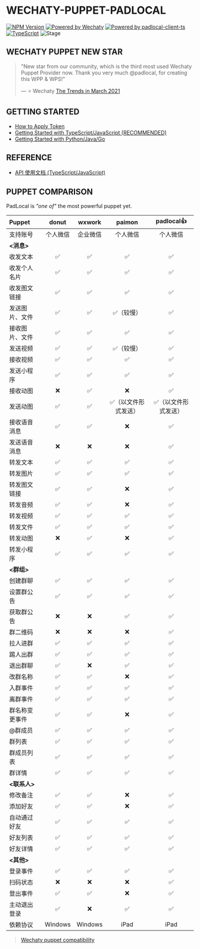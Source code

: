 # WECHATY-PUPPET-PADLOCAL

[![NPM Version](https://badge.fury.io/js/wechaty-puppet-padlocal.svg)](https://www.npmjs.com/package/wechaty-puppet-padlocal)
[![Powered by Wechaty](https://img.shields.io/badge/Powered%20By-Wechaty-brightgreen.svg)](https://github.com/wechaty/wechaty)
[![Powered by padlocal-client-ts](https://img.shields.io/badge/Powered%20By-padlocal--client--ts-brightgreen)](https://github.com/padlocal/padlocal-client-ts)
[![TypeScript](https://img.shields.io/badge/%3C%2F%3E-TypeScript-blue.svg)](https://www.typescriptlang.org/)
![Stage](https://img.shields.io/badge/Stage-beta-yellow)

## WECHATY PUPPET NEW STAR
> "New star from our community, which is the third most used Wechaty Puppet Provider now. Thank you very much @padlocal, for creating this WPP & WPS!"
> 
> — ⭐️ Wechaty [The Trends in March 2021](https://wechaty.js.org/2021/03/04/wechaty-puppet-providers-trends/)

## GETTING STARTED
  * [How to Apply Token](https://github.com/padlocal/wechaty-puppet-padlocal/wiki/How-to-Apply-Token)
  * [Getting Started with TypeScript/JavaScript (RECOMMENDED)](https://github.com/padlocal/wechaty-puppet-padlocal/wiki/Getting-Started-with-TypeScript-Javascript)
  * [Getting Started with Python/Java/Go](https://github.com/padlocal/wechaty-puppet-padlocal/wiki/Getting-Started-with-Python-Java-Go)

## REFERENCE
 * [API 使用文档 (TypeScript/JavaScript)](https://github.com/padlocal/wechaty-puppet-padlocal/wiki/API-%E4%BD%BF%E7%94%A8%E6%96%87%E6%A1%A3-(TypeScript-JavaScript))

## PUPPET COMPARISON

PadLocal is _"one of"_ the most powerful puppet yet. 

Puppet|donut|wxwork|paimon|padlocal👍
:---|:---:|:---:|:---:|:---:
支持账号|个人微信|企业微信|个人微信|个人微信
**<消息>**|
收发文本|✅|✅|✅|✅
收发个人名片|✅|✅|✅|✅
收发图文链接|✅|✅|✅|✅
发送图片、文件|✅|✅|✅（较慢）|✅
接收图片、文件|✅|✅|✅|✅
发送视频|✅|✅|✅（较慢）|✅
接收视频|✅|✅|✅|✅
发送小程序|✅|✅|✅|✅
接收动图|❌|✅|❌|✅
发送动图|✅|✅|✅（以文件形式发送）|✅（以文件形式发送）
接收语音消息|✅|✅|❌|✅
发送语音消息|❌|❌|❌|✅
转发文本|✅|✅|✅|✅
转发图片|✅|✅|✅|✅
转发图文链接|✅|✅|❌|✅
转发音频|✅|✅|❌|✅
转发视频|✅|✅|✅|✅
转发文件|✅|✅|✅|✅
转发动图|❌|✅|❌|✅
转发小程序|✅|✅|✅|✅
**<群组>**|
创建群聊|✅|✅|✅|✅
设置群公告|✅|✅|✅|✅
获取群公告|❌|❌|✅|✅
群二维码|❌|❌|❌|✅
拉人进群|✅|✅|✅|✅
踢人出群|✅|✅|✅|✅
退出群聊|✅|❌|✅|✅
改群名称|✅|✅|❌|✅
入群事件|✅|✅|✅|✅
离群事件|✅|✅|✅|✅
群名称变更事件|✅|✅|❌|✅
@群成员|✅|✅|✅|✅
群列表|✅|✅|✅|✅
群成员列表|✅|✅|✅|✅
群详情|✅|✅|✅|✅
**<联系人>**|
修改备注|✅|✅|❌|✅
添加好友|✅|✅|❌|✅
自动通过好友|✅|✅|✅|✅
好友列表|✅|✅|✅|✅
好友详情|✅|✅|✅|✅
**<其他>**|
登录事件|✅|✅|✅|✅
扫码状态|❌|❌|❌|✅
登出事件|✅|✅|❌|✅
主动退出登录|✅|❌|✅|✅
依赖协议|Windows|Windows|iPad|iPad

> [Wechaty puppet compatibility](https://github.com/wechaty/wechaty-puppet/wiki/Compatibility)
